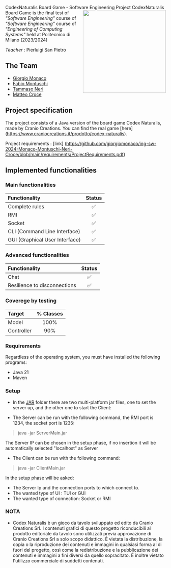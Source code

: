 CodexNaturalis Board Game - Software Engineering Project
<img src="https://www.craniocreations.it/storage/media/products/19/41/Codex_scatola+ombra.png" width="260" align="right" />
CodexNaturalis Board Game is the final test of *"Software Engineering"* course of *"Software Engineering"* course
of *"Engineering of Computing Systems"* held at Politecnico di Milano (2023/2024)

*Teacher* : Pierluigi San Pietro

## The Team
* [Giorgio Monaco](https://github.com/giorgiomonaco)
* [Fabio Montuschi](https://github.com/Feb126)
* [Tammaso Neri](https://github.com/tommasonerii)
* [Matteo Croce](https://github.com/TeoCroce)

## Project specification
The project consists of a Java version of the board game Codex Naturalis, made by Cranio Creations. You can find the real game [here] (https://www.craniocreations.it/prodotto/codex-naturalis).

Project requirements : [link] (https://github.com/giorgiomonaco/ing-sw-2024-Monaco-Montuschi-Neri-Croce/blob/main/requirements/ProjectRequirements.pdf)




## Implemented functionalities
### Main functionalities
| Functionality                    | Status |
|:---------------------------------|:------:|
| Complete rules                   |   ✅    |
| RMI                              |   ✅    |
| Socket                           |   ✅    |
| CLI (Command Line Interface)   |   ✅    |
| GUI (Graphical User Interface) |   ✅    |


### Advanced functionalities
| Functionality                | Status |
|:-----------------------------|:------:|
| Chat                         |   ✅    |
| Resilience to disconnections |   ✅    |


### Coverege by testing
| Target     | % Classes |
|:-----------|:---------:|
| Model      |   100%    |
| Controller |    90%    |

### Requirements

Regardless of the operating system, you must have installed the following programs:
- Java 21
- Maven

### Setup

* In the [JAR](https://github.com/giorgiomonaco/ing-sw-2024-Monaco-Montuschi-Neri-Croce/tree/main/CodexNaturalis/deliverables/JAR) folder there are two multi-platform jar files, one to set the server up, and the other one to start the Client:

* The Server can be run with the following command, the RMI port is 1234, the socket port is 1235:
 > java -jar ServerMain.jar 
 
The Server IP can be chosen in the setup phase, if no insertion it will be automatically selected "localhost" as Server

* The Client can be run with the following command:
 > java -jar ClientMain.jar 

In the setup phase will be asked:
* The Server Ip and the connection ports to which connect to.
* The wanted type of UI : TUI or GUI
* The wanted type of connection: Socket or RMI

### NOTA

* Codex Naturalis è un gioco da tavolo sviluppato ed edito da Cranio Creations Srl. I contenuti grafici di questo progetto riconducibili al prodotto editoriale da tavolo sono utilizzati previa approvazione di Cranio Creations Srl a solo scopo didattico. È vietata la distribuzione, la copia o la riproduzione dei contenuti e immagini in qualsiasi forma al di fuori del progetto, così come la redistribuzione e la pubblicazione dei contenuti e immagini a fini diversi da quello sopracitato. È inoltre vietato l'utilizzo commerciale di suddetti contenuti.
